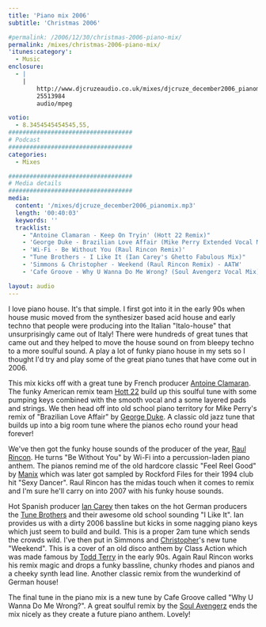 ```yaml
---
title: 'Piano mix 2006'
subtitle: 'Christmas 2006'

#permalink: /2006/12/30/christmas-2006-piano-mix/
permalink: /mixes/christmas-2006-piano-mix/
'itunes:category':
  - Music
enclosure:
  - |
    |
        http://www.djcruzeaudio.co.uk/mixes/djcruze_december2006_pianomix.mp3
        25513984
        audio/mpeg

votio:
  - 8.3454545454545,55,
###################################
# Podcast
###################################
categories:
  - Mixes

###################################
# Media details
###################################
media:
  content: '/mixes/djcruze_december2006_pianomix.mp3'
  length: '00:40:03'
  keywords: ''
  tracklist:
    - "Antoine Clamaran - Keep On Tryin' (Hott 22 Remix)"
    - 'George Duke - Brazilian Love Affair (Mike Perry Extended Vocal Mix)'
    - 'Wi-Fi - Be Without You (Raul Rincon Remix)'
    - "Tune Brothers - I Like It (Ian Carey's Ghetto Fabulous Mix)"
    - 'Simmons & Christopher - Weekend (Raul Rincon Remix) - AATW'
    - 'Cafe Groove - Why U Wanna Do Me Wrong? (Soul Avengerz Vocal Mix) - Hit! Records'

layout: audio
---
```


I love piano house. It's that simple. I first got into it in the early 90s when house music moved from the synthesizer based acid house and early techno that people were producing into the Italian "Italo-house" that unsurprisingly came out of Italy! There were hundreds of great tunes that came out and they helped to move the house sound on from bleepy techno to a more soulful sound. A play a lot of funky piano house in my sets so I thought I'd try and play some of the great piano tunes that have come out in 2006.

This mix kicks off with a great tune by French producer [Antoine Clamaran][1]. The funky American remix team [Hott 22][2] build up this soulful tune with some pumping keys combined with the smooth vocal and a some layered pads and strings. We then head off into old school piano territory for Mike Perry's remix of "Brazilian Love Affair" by [George Duke][3]. A classic old jazz tune that builds up into a big room tune where the pianos echo round your head forever!

We've then got the funky house sounds of the producer of the year, [Raul Rincon][4]. He turns "Be Without You" by Wi-Fi into a percussion-laden piano anthem. The pianos remind me of the old hardcore classic "Feel Reel Good" by [Manix][5] which was later got sampled by Rockford Files for their 1994 club hit "Sexy Dancer". Raul Rincon has the midas touch when it comes to remix and I'm sure he'll carry on into 2007 with his funky house sounds.

Hot Spanish producer [Ian Carey][6] then takes on the hot German producers the [Tune Brothers][7] and their awesome old school sounding "I Like It". Ian provides us with a dirty 2006 bassline but kicks in some nagging piano keys which just seem to build and build. This is a proper 2am tune which sends the crowds wild. I've then put in Simmons and [Christopher][8]'s new tune "Weekend". This is a cover of an old disco anthem by Class Action which was made famous by [Todd Terry][9] in the early 90s. Again Raul Rincon works his remix magic and drops a funky bassline, chunky rhodes and pianos and a cheeky synth lead line. Another classic remix from the wunderkind of German house!

The final tune in the piano mix is a new tune by Cafe Groove called "Why U Wanna Do Me Wrong?". A great soulful remix by the [Soul Avengerz][10] ends the mix nicely as they create a future piano anthem. Lovely!

[1]: http://www.antoineclamaran.com/
[2]: http://www.deejaybooking.com/hott22
[3]: http://www.georgeduke.com/
[4]: http://www.raulrincon.org/
[5]: http://www.discogs.com/artist/Manix
[6]: http://www.ian45carey.com/
[7]: http://www.tunebrothers.de/
[8]: http://www.dennischristopher.com/
[9]: http://www.myspace.com/teeschoice
[10]: http://www.soulavengerz.com/
